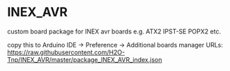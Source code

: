 # INEX_AVR

custom board package for INEX avr boards e.g. ATX2 IPST-SE POPX2 etc.

copy this to Arduino IDE
-> Preference -> Additional boards manager URLs:
https://raw.githubusercontent.com/H2O-Tnp/INEX_AVR/master/package_INEX_AVR_index.json
